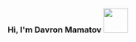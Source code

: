 ### Hi, I'm Davron Mamatov <img src="https://media.giphy.com/media/hvRJCFzcasrR4ia7z/giphy.gif" width="50px"/>
